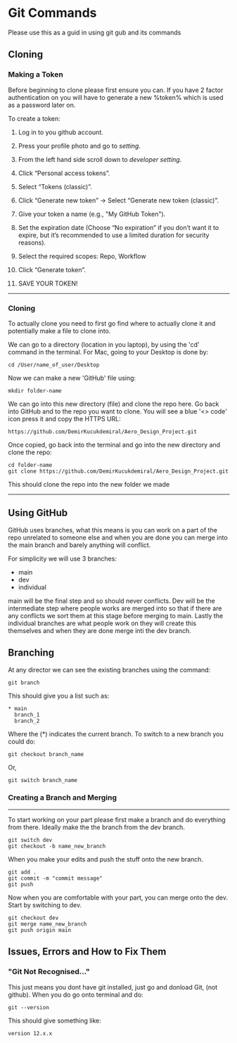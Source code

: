 # Git Commands

Please use this as a guid in using git gub and its commands


## Cloning

### Making a Token


Before beginning to clone please first ensure you can. If you have 2 factor authentication on you will have to generate a new %token% which is used as a password later on.

To create a token:

1. Log in to you github account.

2. Press your profile photo and go to *setting*.

3. From the left hand side scroll down to *developer setting*.

4.	Click “Personal access tokens”.

5.	Select “Tokens (classic)”.

6.	Click “Generate new token” → Select “Generate new token (classic)”.
7.	Give your token a name (e.g., "My GitHub Token").

8.	Set the expiration date (Choose “No expiration” if you don’t want it to expire, but it’s recommended to use a limited duration for security reasons).

9.	Select the required scopes: Repo, Workflow

10.	Click “Generate token”.

11. SAVE YOUR TOKEN!

---
### Cloning

To actually clone you need to first go find where to actually clone it and potentially make a file to clone into.

We can go to a directory (location in you laptop), by using the 'cd' command in the terminal. For Mac, going to your Desktop is done by:

    cd /User/name_of_user/Desktop

Now we can make a new 'GitHub' file using:

    mkdir folder-name

We can go into this new directory (file) and clone the repo here. Go back into GitHub and to the repo you want to clone. You will see a blue '<> code' icon press it and copy the HTTPS URL:

    https://github.com/DemirKucukdemiral/Aero_Design_Project.git

Once copied, go back into the terminal and go into the new directory and clone the repo:

    cd folder-name
    git clone https://github.com/DemirKucukdemiral/Aero_Design_Project.git

This should clone the repo into the new folder we made

---
## Using GitHub

GitHub uses branches, what this means is you can work on a part of the repo unrelated to someone else and when you are done you can merge into the main branch and barely anything will conflict.

For simplicity we will use 3 branches:

- main
- dev
- individual

main will be the final step and so should never conflicts. Dev will be the intermediate step where people works are merged into so that if there are any conflicts we sort them at this stage before merging to main.  Lastly the individual branches are what people work on they will create this themselves and when they are done merge inti the dev branch.

## Branching

At any director we can see the existing branches using the command:

    git branch

This should give you a list such as:

    * main
      branch_1
      branch_2

Where the (*) indicates the current branch. To switch to a new branch you could do:

    git checkout branch_name

Or,

    git switch branch_name

### Creating a Branch and Merging

---

To start working on your part please first make a branch and do everything from there. Ideally make the the branch from the dev branch.

    git switch dev
    git checkout -b name_new_branch

When you make your edits and push the stuff onto the new branch. 

    git add .
    git commit -m "commit message"
    git push 

Now when you are comfortable with your part, you can merge onto the dev. Start by switching to dev.

    git checkout dev
    git merge name_new_branch
    git push origin main

## Issues, Errors and How to Fix Them

### "Git Not Recognised..."

This just means you dont have git installed, just go and donload Git, (not github). When you do go onto terminal and do:

    git --version

This should give something like:

    version 12.x.x
